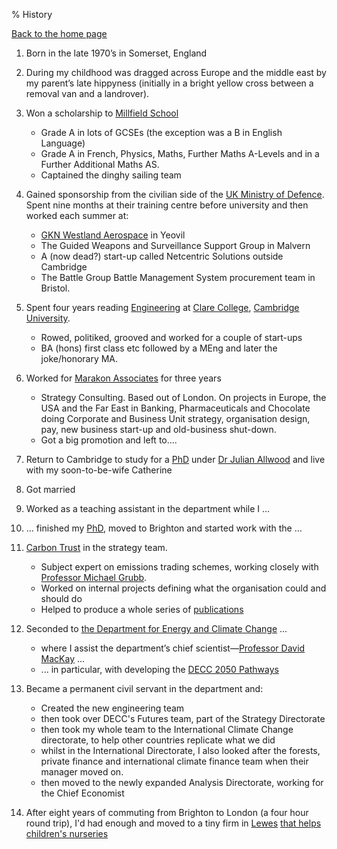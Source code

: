 % History

[Back to the home page](/)

1.  Born in the late 1970’s in Somerset, England
2.  During my childhood was dragged across Europe and the middle east by
    my parent’s late hippyness (initially in a bright yellow cross
    between a removal van and a landrover).
3.  Won a scholarship to [Millfield School](http://www.millfield.somerset.sch.uk/)
    -   Grade A in lots of GCSEs (the exception was a B in English Language)
    -   Grade A in French, Physics, Maths, Further Maths A-Levels and in a Further Additional Maths AS.
    -   Captained the dinghy sailing team
4.  Gained sponsorship from the civilian side of the [UK Ministry of Defence](http://www.mod.uk/careers/). Spent nine months at their
    training centre before university and then worked each summer at:
    -   [GKN Westland Aerospace](http://www.aero.gknplc.com) in Yeovil
    -   The Guided Weapons and Surveillance Support Group in Malvern
    -   A (now dead?) start-up called Netcentric Solutions outside Cambridge
    -   The Battle Group Battle Management System procurement team in Bristol.

5.  Spent four years reading [Engineering](http://www.eng.cam.ac.uk) at [Clare College](http://www.clare.cam.ac.uk), [Cambridge
    University](http://www.cam.ac.uk).
    -   Rowed, politiked, grooved and worked for a couple of start-ups
    -   BA (hons) first class etc followed by a MEng and later the
        joke/honorary MA.

6.  Worked for [Marakon Associates](http://www.marakon.com) for three years
    -   Strategy Consulting. Based out of London. On projects in Europe, the USA and the Far East in Banking, Pharmaceuticals and
        Chocolate doing Corporate and Business Unit strategy,
        organisation design, pay, new business start-up and old-business
        shut-down.
    -   Got a big promotion and left to….

7.  Return to Cambridge to study for a [PhD](Phd.html) under [Dr Julian
    Allwood](http://www.ifm.eng.cam.ac.uk/people/jma42/) and live with
    my soon-to-be-wife Catherine
8.  Got married
9.  Worked as a teaching assistant in the department while I …
10. ... finished my [PhD](Phd.html), moved to Brighton and started work
    with the …
11. [Carbon Trust](http://www.carbontrust.com) in the strategy team.
    -   Subject expert on emissions trading schemes, working closely with [Professor Michael Grubb](http://www.econ.cam.ac.uk/rstaff/grubb/).
    -   Worked on internal projects defining what the organisation could and should do
    -   Helped to produce a whole series of [publications](Publications.html)
12. Seconded to [the Department for Energy and Climate Change](http://www.decc.gov.uk) ...
    -   where I assist the department’s chief scientist—[Professor David MacKay](http://www.inference.phy.cam.ac.uk/mackay/) ...
    -   ... in particular, with developing the [DECC 2050 Pathways](http://www.decc.gov.uk/en/content/cms/what_we_do/lc_uk/2050/2050.aspx)
13. Became a permanent civil servant in the department and:
    - Created the new engineering team
    - then took over DECC's Futures team, part of the Strategy Directorate
    - then took my whole team to the International Climate Change directorate, to help other countries replicate what we did
    - whilst in the International Directorate, I also looked after the forests, private finance and international climate finance team when their manager moved on.
    - then moved to the newly expanded Analysis Directorate, working for the Chief Economist
14. After eight years of commuting from Brighton to London (a four hour round trip), I'd had enough and moved to a tiny firm in [Lewes](https://en.wikipedia.org/wiki/Lewes) [that helps children's nurseries](http://eyfs.info)
